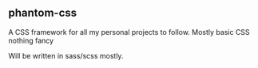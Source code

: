 ## phantom-css
A CSS framework for all my personal projects to follow. Mostly basic CSS nothing fancy 

Will be written in sass/scss mostly.
